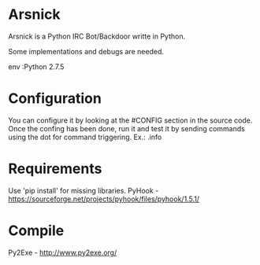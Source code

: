 # Arsnick

Arsnick is a Python IRC Bot/Backdoor writte in Python.

Some implementations and debugs are needed.

env :Python 2.7.5

# Configuration
You can configure it by looking at the #CONFIG section in the source code.
Once the confing has been done, run it and test it by sending commands using the dot for command triggering.
Ex.: .info


# Requirements
Use 'pip install' for missing libraries.
PyHook - https://sourceforge.net/projects/pyhook/files/pyhook/1.5.1/
 
# Compile
Py2Exe - http://www.py2exe.org/

